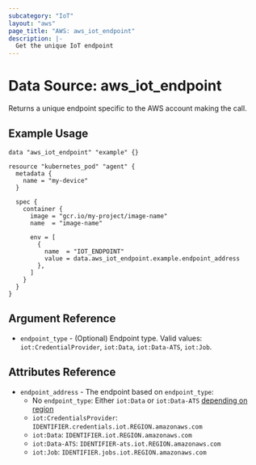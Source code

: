 ```yaml
---
subcategory: "IoT"
layout: "aws"
page_title: "AWS: aws_iot_endpoint"
description: |-
  Get the unique IoT endpoint
---
```


# Data Source: aws_iot_endpoint

Returns a unique endpoint specific to the AWS account making the call.

## Example Usage

```hcl
data "aws_iot_endpoint" "example" {}

resource "kubernetes_pod" "agent" {
  metadata {
    name = "my-device"
  }

  spec {
    container {
      image = "gcr.io/my-project/image-name"
      name  = "image-name"

      env = [
        {
          name  = "IOT_ENDPOINT"
          value = data.aws_iot_endpoint.example.endpoint_address
        },
      ]
    }
  }
}
```

## Argument Reference

* `endpoint_type` - (Optional) Endpoint type. Valid values: `iot:CredentialProvider`, `iot:Data`, `iot:Data-ATS`, `iot:Job`.

## Attributes Reference

* `endpoint_address` - The endpoint based on `endpoint_type`:
  * No `endpoint_type`: Either `iot:Data` or `iot:Data-ATS` [depending on region](https://aws.amazon.com/blogs/iot/aws-iot-core-ats-endpoints/)
  * `iot:CredentialsProvider`: `IDENTIFIER.credentials.iot.REGION.amazonaws.com`
  * `iot:Data`: `IDENTIFIER.iot.REGION.amazonaws.com`
  * `iot:Data-ATS`: `IDENTIFIER-ats.iot.REGION.amazonaws.com`
  * `iot:Job`: `IDENTIFIER.jobs.iot.REGION.amazonaws.com`
